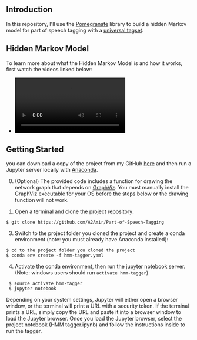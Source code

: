 ## Introduction

In this repository, I'll use the [Pomegranate](https://github.com/jmschrei/pomegranate) library to build a hidden Markov model for part of speech tagging with a [universal tagset](http://www.petrovi.de/data/universal.pdf). 


## Hidden Markov Model

To learn more about what the Hidden Markov Model is and how it works, first watch the videos linked below:

* ![1. Hidden Markov Model](/images/1.mp4) 

## Getting Started


 you can download a copy of the project from my GitHub [here](https://github.com/A2Amir/Part-of-Speech-Tagging) and then run a Jupyter server locally with [Anaconda](https://www.anaconda.com/download/).


0. (Optional) The provided code includes a function for drawing the network graph that depends on [GraphViz](http://www.graphviz.org/). You must manually install the GraphViz executable for your OS before the steps below or the drawing function will not work.

1. Open a terminal and clone the project repository:
```
$ git clone https://github.com/A2Amir/Part-of-Speech-Tagging
```

3. Switch to the project folder you cloned the project and create a conda environment (note: you must already have Anaconda installed):
```
$ cd to the project folder you cloned the project
$ conda env create -f hmm-tagger.yaml
```

4. Activate the conda environment, then run the jupyter notebook server. (Note: windows users should run `activate hmm-tagger`)
```
 $ source activate hmm-tagger
 $ jupyter notebook
```

Depending on your system settings, Jupyter will either open a browser window, or the terminal will print a URL with a security token. If the terminal prints a URL, simply copy the URL and paste it into a browser window to load the Jupyter browser. Once you load the Jupyter browser, select the project notebook (HMM tagger.ipynb) and follow the instructions inside to run the tagger.


